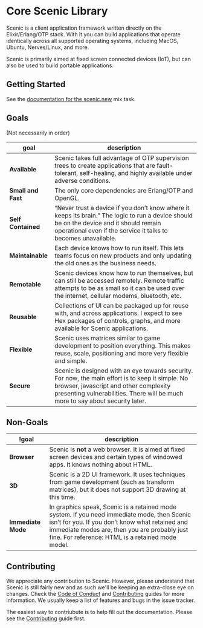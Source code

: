 # Core Scenic Library

Scenic is a client application framework written directly on the Elixir/Erlang/OTP stack. With it you can build applications that operate identically across all supported operating systems, including MacOS, Ubuntu, Nerves/Linux, and more.

Scenic is primarily aimed at fixed screen connected devices (IoT), but can also be used to build portable applications.


## Getting Started

See the [documentation for the scenic.new](https://github.com/boydm/scenic_new) mix task.

## Goals
(Not necessarily in order)

goal | description
--- | ---
**Available** | Scenic takes full advantage of OTP supervision trees to create applications that are fault-tolerant, self-healing, and highly available under adverse conditions.
**Small and Fast** | The only core dependencies are Erlang/OTP and OpenGL.
**Self Contained** | “Never trust a device if you don’t know where it keeps its brain.” The logic to run a device should be on the device and it should remain operational even if the service it talks to becomes unavailable.
**Maintainable** | Each device knows how to run itself. This lets teams focus on new products and only updating the old ones as the business needs.
**Remotable** | Scenic devices know how to run themselves, but can still be accessed remotely. Remote traffic attempts to be as small so it can be used over the internet, cellular modems, bluetooth, etc.
**Reusable** | Collections of UI can be packaged up for reuse with, and across applications. I expect to see Hex packages of controls, graphs, and more available for Scenic applications.
**Flexible** | Scenic uses matrices similar to game development  to position everything. This makes reuse, scale, positioning and more very flexible and simple.
**Secure** | Scenic is designed with an eye towards security. For now, the main effort is to keep it simple. No browser, javascript and other complexity presenting vulnerabilities. There will be much more to say about security later.


## Non-Goals

!goal | description
--- | ---
**Browser** | Scenic is **not** a web browser. It is aimed at fixed screen devices and certain types of windowed apps. It knows nothing about HTML.
**3D** | Scenic is a 2D UI framework. It uses techniques from game development (such as transform matrices), but it does not support 3D drawing at this time.
**Immediate Mode** | In graphics speak, Scenic is a retained mode system. If you need immediate mode, then Scenic isn’t for you. If you don’t know what retained and immediate modes are, then you are probably just fine. For reference: HTML is a retained mode model.

## Contributing
We appreciate any contribution to Scenic. However, please understand that Scenic is still fairly new and as such we'll be keeping an extra-close eye on changes. Check the [Code of Conduct](CODE_OF_CONDUCT.md) and [Contributing](CONTRIBUTING.md) guides for more information. We usually keep a list of features and bugs in the issue tracker.

The easiest way to contriubute is to help fill out the documentation. Please see the [Contributing](CONTRIBUTING.md) guide first.


